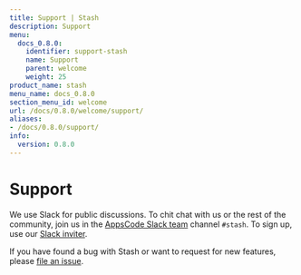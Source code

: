 ```yaml
---
title: Support | Stash
description: Support
menu:
  docs_0.8.0:
    identifier: support-stash
    name: Support
    parent: welcome
    weight: 25
product_name: stash
menu_name: docs_0.8.0
section_menu_id: welcome
url: /docs/0.8.0/welcome/support/
aliases:
- /docs/0.8.0/support/
info:
  version: 0.8.0
---
```


# Support

We use Slack for public discussions. To chit chat with us or the rest of the community, join us in the [AppsCode Slack team](https://appscode.slack.com/messages/C8NCX6N23/details/) channel `#stash`. To sign up, use our [Slack inviter](https://slack.appscode.com/).

If you have found a bug with Stash or want to request for new features, please [file an issue](https://github.com/appscode/stash/issues/new).
